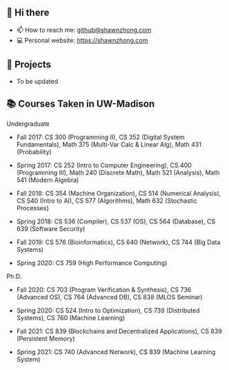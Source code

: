 ## 👋 Hi there

- 📫 How to reach me: github@shawnzhong.com
- 💻 Personal website: https://shawnzhong.com

## 🧰 Projects

- To be updated

## 📚 Courses Taken in UW-Madison 

Undergraduate
- Fall 2017: CS 300 (Programming II), CS 352 (Digital System Fundamentals), Math 375 (Multi-Var Calc & Linear Alg), Math 431 (Probability)

- Spring 2017: CS 252 (Intro to Computer Engineering), CS 400 (Programming III), Math 240 (Discrete Math), Math 521 (Analysis), Math 541 (Modern Algebra)

- Fall 2018: CS 354 (Machine Organization), CS 514 (Numerical Analysis), CS 540 (Intro to AI), CS 577 (Algorithms), Math 632 (Stochastic Processes)

- Spring 2018: CS 536 (Compiler), CS 537 (OS), CS 564 (Database), CS 639 (Software Security) 

- Fall 2019: CS 576 (Bioinformatics), CS 640 (Network), CS 744 (Big Data Systems)

- Spring 2020: CS 759 (High Performance Computing)

Ph.D.
- Fall 2020: CS 703 (Program Verification & Synthesis), CS 736 (Advanced OS), CS 764 (Advanced DB), CS 838 (MLOS Seminar)

- Spring 2020: CS 524 (Intro to Optimization), CS 739 (Distributed Systems), CS 760 (Machine Learning)

- Fall 2021: CS 839 (Blockchains and Decentralized Applications), CS 839 (Persistent Memory)

- Spring 2021: CS 740 (Advanced Network), CS 839 (Machine Learning System)

